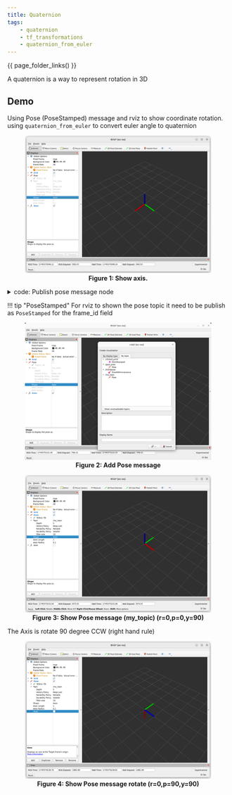 ```yaml
---
title: Quaternion
tags:
    - quaternion
    - tf_transformations
    - quaternion_from_euler
---
```


{{ page_folder_links() }}

A quaternion is a way to represent rotation in 3D


## Demo

Using Pose (PoseStamped) message and rviz to show coordinate rotation.
using `quaternion_from_euler` to convert euler angle to quaternion



<figure>
  <img src="images/rviz_axis.png" alt="Alt text" />
  <figcaption style="text-align: center; font-weight: bold;">Figure 1: Show axis.</figcaption>
</figure>

<details>
    <summary>code: Publish pose message node</summary>

```python
--8<-- "docs/ROS/ros_world/ros_tf/quaternion/code/pub_pose_with_quaternion.py"
```
</details>



!!! tip "PoseStamped"
    For rviz to shown the pose topic it need to be publish as `PoseStamped` for the frame_id field

<figure>
  <img src="images/add_pose_topic.png" alt="Alt text" />
  <figcaption style="text-align: center; font-weight: bold;">Figure 2: Add Pose message</figcaption>
</figure>

<figure>
  <img src="images/rotate_pose_90.png" alt="Alt text" />
  <figcaption style="text-align: center; font-weight: bold;">Figure 3: Show Pose message (my_topic) (r=0,p=0,y=90)</figcaption>
</figure>

The Axis is rotate 90 degree CCW (right hand rule)


<figure>
  <img src="images/rotate_pose_yaw_90_pitch90.png" alt="Alt text" />
  <figcaption style="text-align: center; font-weight: bold;">Figure 4: Show Pose message rotate (r=0,p=90,y=90)</figcaption>
</figure>
